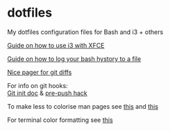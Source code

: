 # dotfiles
My dotfiles configuration files for Bash and i3 + others

[Guide on how to use i3 with XFCE](http://feeblenerd.blogspot.it/2015/11/pretty-i3-with-xfce.html)

[Guide on how to log your bash hystory to a file](https://spin.atomicobject.com/2016/05/28/log-bash-history/)

[Nice pager for git diffs](https://github.com/so-fancy/diff-so-fancy)

For info on git hooks:  
[Git init doc](https://git-scm.com/docs/git-init#_template_directory) & [pre-push hack](https://blog.ghost.org/prevent-master-push/)

To make less to colorise man pages see [this](https://unix.stackexchange.com/questions/119/colors-in-man-pages?utm_medium=organic&utm_source=google_rich_qa&utm_campaign=google_rich_qa) and [this](https://www.2daygeek.com/linux-color-man-pages-configuration-less-most-command/#)

For terminal color formatting see [this](https://misc.flogisoft.com/bash/tip_colors_and_formatting)
